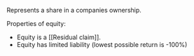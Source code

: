 Represents a share in a companies ownership.

Properties of equity:
- Equity is a [[Residual claim]].
- Equity has limited liability (lowest possible return is -100%)